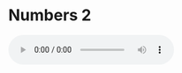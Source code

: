 # Numbers 2

<audio controls>
  <source src="https://openbible.com/audio/hays/BSB_04_Num_002_H.mp3" type="audio/mp3" />
  <a href="https://openbible.com/audio/hays/BSB_04_Num_002_H.mp3" download="https://openbible.com/audio/hays/BSB_04_Num_002_H.mp3">Download MP3 audio</a>.
</audio>

<!--@include: @/bible/translations/bsb/04_num/verses/002.md-->
